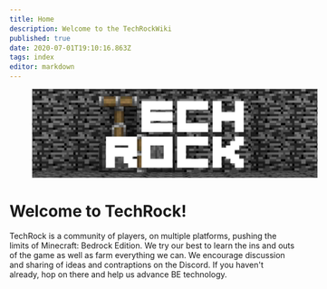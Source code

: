 ```yaml
---
title: Home
description: Welcome to the TechRockWiki
published: true
date: 2020-07-01T19:10:16.863Z
tags: index
editor: markdown
---
```


<figure class="image image_resized" style="width:100%;"><img src="/assets-techrock/banner.png"></figure><h1>Welcome to TechRock!</h1><p>TechRock is a community of players, on multiple platforms, pushing the limits of Minecraft: Bedrock Edition. We try our best to learn the ins and outs of the game as well as farm everything we can. We encourage discussion and sharing of ideas and contraptions on the Discord. If you haven't already, hop on there and help us advance BE technology.</p><p>&nbsp;</p>